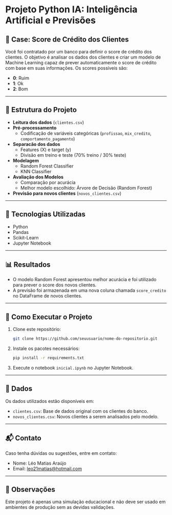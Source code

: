 # Projeto Python IA: Inteligência Artificial e Previsões

## 💼 Case: Score de Crédito dos Clientes

Você foi contratado por um banco para definir o score de crédito dos clientes. O objetivo é analisar os dados dos clientes e criar um modelo de Machine Learning capaz de prever automaticamente o score de crédito com base em suas informações. Os scores possíveis são:

- **0**: Ruim  
- **1**: Ok  
- **2**: Bom

---

## 📁 Estrutura do Projeto

- **Leitura dos dados** (`clientes.csv`)
- **Pré-processamento**
  - Codificação de variáveis categóricas (`profissao`, `mix_credito`, `comportamento_pagamento`)
- **Separacão dos dados**
  - Features (X) e target (y)
  - Divisão em treino e teste (70% treino / 30% teste)
- **Modelagem**
  - Random Forest Classifier
  - KNN Classifier
- **Avaliação dos Modelos**
  - Comparação por acurácia
  - Melhor modelo escolhido: Árvore de Decisão (Random Forest)
- **Previsão para novos clientes** (`novos_clientes.csv`)

---

## 🧠 Tecnologias Utilizadas

- Python
- Pandas
- Scikit-Learn
- Jupyter Notebook

---

## 📊 Resultados

- O modelo Random Forest apresentou melhor acurácia e foi utilizado para prever o score dos novos clientes.
- A previsão foi armazenada em uma nova coluna chamada `score_credito` no DataFrame de novos clientes.

---

## 🚀 Como Executar o Projeto

1. Clone este repositório:
   ```bash
   git clone https://github.com/seuusuario/nome-do-repositorio.git
   ```

2. Instale os pacotes necessários:
   ```bash
   pip install -r requirements.txt
   ```

3. Execute o notebook `inicial.ipynb` no Jupyter Notebook.

---

## 📂 Dados

Os dados utilizados estão disponíveis em:
- `clientes.csv`: Base de dados original com os clientes do banco.
- `novos_clientes.csv`: Novos clientes a serem analisados pelo modelo.

---

## 📬 Contato

Caso tenha dúvidas ou sugestões, entre em contato:

- Nome: Léo Matias Araújo
- Email: leo21matias@hotmail.com

---

## 📌 Observações

Este projeto é apenas uma simulação educacional e não deve ser usado em ambientes de produção sem as devidas validações.

